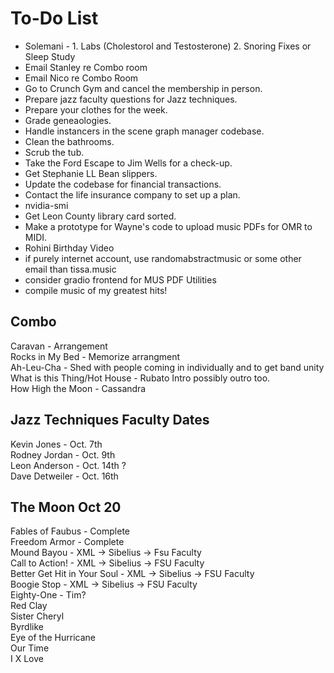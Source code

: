 # To-Do List
 - Solemani - 1. Labs (Cholestorol and Testosterone) 2. Snoring Fixes or Sleep Study
 - Email Stanley re Combo room
 - Email Nico re Combo Room
 - Go to Crunch Gym and cancel the membership in person.
 - Prepare jazz faculty questions for Jazz techniques.
 - Prepare your clothes for the week.
 - Grade geneaologies.
 - Handle instancers in the scene graph manager codebase.
 - Clean the bathrooms.
 - Scrub the tub.
 - Take the Ford Escape to Jim Wells for a check-up.
 - Get Stephanie LL Bean slippers.
 - Update the codebase for financial transactions.
 - Contact the life insurance company to set up a plan.
 - nvidia-smi
 - Get Leon County library card sorted.
 - Make a prototype for Wayne's code to upload music PDFs for OMR to MIDI.
 - Rohini Birthday Video
 - if purely internet account, use randomabstractmusic or some other email than tissa.music
 - consider gradio frontend for MUS PDF Utilities
 - compile music of my greatest hits!

## Combo
Caravan - Arrangement  
Rocks in My Bed - Memorize arrangment  
Ah-Leu-Cha - Shed with people coming in individually and to get band unity  
What is this Thing/Hot House - Rubato Intro possibly outro too.  
How High the Moon - Cassandra  

## Jazz Techniques Faculty Dates
Kevin Jones - Oct. 7th  
Rodney Jordan - Oct. 9th  
Leon Anderson - Oct. 14th ?  
Dave Detweiler - Oct. 16th  

## The Moon Oct 20
Fables of Faubus - Complete  
Freedom Armor - Complete  
Mound Bayou - XML -> Sibelius -> Fsu Faculty  
Call to Action! - XML -> Sibelius -> FSU Faculty  
Better Get Hit in Your Soul - XML -> Sibelius -> FSU Faculty  
Boogie Stop - XML -> Sibelius -> FSU Faculty  
Eighty-One - Tim?  
Red Clay  
Sister Cheryl  
Byrdlike  
Eye of the Hurricane  
Our Time  
I X Love  

